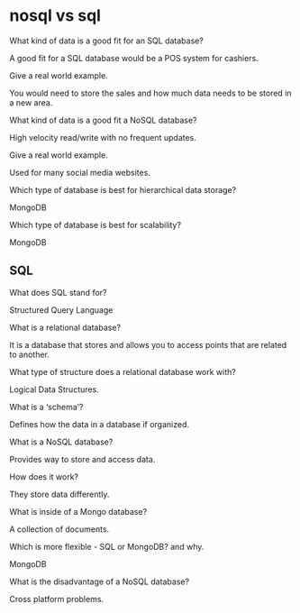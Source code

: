 # nosql vs sql

What kind of data is a good fit for an SQL database?

A good fit for a SQL database would be a POS system for cashiers. 

Give a real world example.

You would need to store the sales and how much data needs to be stored in a new area. 

What kind of data is a good fit a NoSQL database?

High velocity read/write with no frequent updates.

Give a real world example.

Used for many social media websites.

Which type of database is best for hierarchical data storage?

MongoDB

Which type of database is best for scalability?

MongoDB

## SQL

What does SQL stand for?

Structured Query Language

What is a relational database?

It is a database that stores and allows you to access points that are related to another. 

What type of structure does a relational database work with?

Logical Data Structures.

What is a ‘schema’?

Defines how the data in a database if organized.

What is a NoSQL database?

Provides way to store and access data.

How does it work?

They store data differently.

What is inside of a Mongo database?

A collection of documents.

Which is more flexible - SQL or MongoDB? and why.

MongoDB

What is the disadvantage of a NoSQL database?

Cross platform problems.

